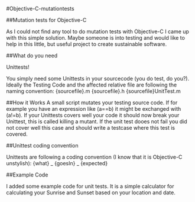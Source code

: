 #Objective-C-mutationtests

##Mutation tests for Objective-C

As I could not find any tool to do mutation tests with Objective-C I came up with this simple solution.
Maybe someone is into testing and would like to help in this little, but useful project to create sustainable software.


##What do you need

Unittests!

You simply need some Unittests in your sourcecode (you do test, do you?). 
Ideally the Testing Code and the affected relative file are following the naming convention:
{sourcefile}.m
{sourcefile}.h
{sourcefile}UnitTest.m


##How it Works
A small script mutates your testing source code. If for example you have an expression like (a==b) it might be exchanged with (a!=b). If your Unittests covers well your code it should now break your Unittest, this is called killing a mutant.
If the unit test dooes not fail you did not cover well this case and should write a testcase where this test is covered.

##Unittest coding convention

Unittests are following a coding convention (I know that it is Objective-C unstylish):
{what} _ {goesIn} _ {expected}


##Example Code

I added some example code for unit tests. It is a simple calculator for calculating your Sunrise and Sunset based on your location and date.




